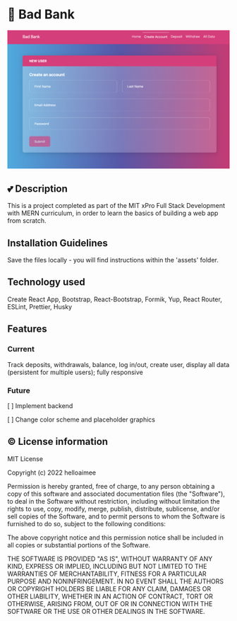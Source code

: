 # :bank: Bad Bank

<img src="./BadBankPreview.png" alt="Bad Bank Old Version" style="display: inline-block; margin: 0 auto; max-width: 100%">

## :two_hearts: Description

This is a project completed as part of the MIT xPro Full Stack Development with MERN curriculum, in order to learn the basics of building a web app from scratch. 

## Installation Guidelines

Save the files locally - you will find instructions within the 'assets' folder. 

## Technology used

Create React App, Bootstrap, React-Bootstrap, Formik, Yup, React Router, ESLint, Prettier, Husky

## Features
### Current
Track deposits, withdrawals, balance, log in/out, create user, display all data (persistent for multiple users); fully responsive

### Future
[ ] Implement backend

[ ] Change color scheme and placeholder graphics

## :copyright: License information
MIT License

Copyright (c) 2022 helloaimee

Permission is hereby granted, free of charge, to any person obtaining a copy
of this software and associated documentation files (the "Software"), to deal
in the Software without restriction, including without limitation the rights
to use, copy, modify, merge, publish, distribute, sublicense, and/or sell
copies of the Software, and to permit persons to whom the Software is
furnished to do so, subject to the following conditions:

The above copyright notice and this permission notice shall be included in all
copies or substantial portions of the Software.

THE SOFTWARE IS PROVIDED "AS IS", WITHOUT WARRANTY OF ANY KIND, EXPRESS OR
IMPLIED, INCLUDING BUT NOT LIMITED TO THE WARRANTIES OF MERCHANTABILITY,
FITNESS FOR A PARTICULAR PURPOSE AND NONINFRINGEMENT. IN NO EVENT SHALL THE
AUTHORS OR COPYRIGHT HOLDERS BE LIABLE FOR ANY CLAIM, DAMAGES OR OTHER
LIABILITY, WHETHER IN AN ACTION OF CONTRACT, TORT OR OTHERWISE, ARISING FROM,
OUT OF OR IN CONNECTION WITH THE SOFTWARE OR THE USE OR OTHER DEALINGS IN THE
SOFTWARE.
